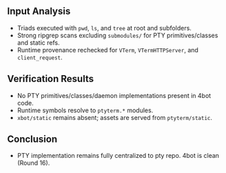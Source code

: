 ## Input Analysis
- Triads executed with `pwd`, `ls`, and `tree` at root and subfolders.
- Strong ripgrep scans excluding `submodules/` for PTY primitives/classes and static refs.
- Runtime provenance rechecked for `VTerm`, `VTermHTTPServer`, and `client_request`.

## Verification Results
- No PTY primitives/classes/daemon implementations present in 4bot code.
- Runtime symbols resolve to `ptyterm.*` modules.
- `xbot/static` remains absent; assets are served from `ptyterm/static`.

## Conclusion
- PTY implementation remains fully centralized to pty repo. 4bot is clean (Round 16).
